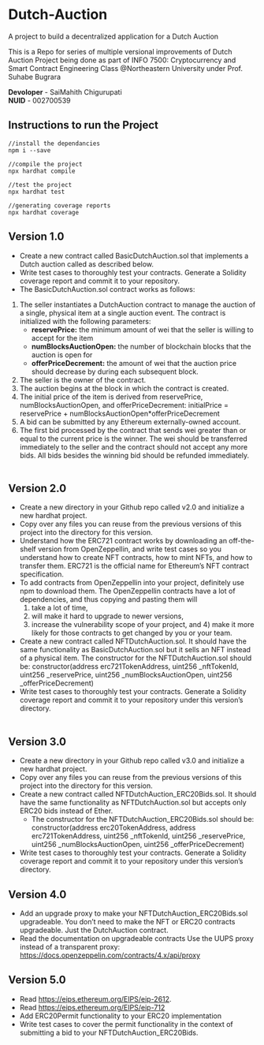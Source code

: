 # Dutch-Auction

A project to build a decentralized application for a Dutch Auction

This is a Repo for series of multiple versional improvements of Dutch Auction Project being done as part of INFO 7500: Cryptocurrency and Smart Contract Engineering Class @Northeastern University under Prof. Suhabe Bugrara

<Strong>Devoloper</Strong> - SaiMahith Chigurupati <br>
<Strong>NUID</Strong> - 002700539

## Instructions to run the Project

````
//install the dependancies
npm i --save

//compile the project
npx hardhat compile

//test the project
npx hardhat test

//generating coverage reports
npx hardhat coverage

````

## Version 1.0

- Create a new contract called BasicDutchAuction.sol that implements a Dutch auction called as described below.
- Write test cases to thoroughly test your contracts. Generate a Solidity coverage report and commit it to your repository.
- The BasicDutchAuction.sol contract works as follows:

1. The seller instantiates a DutchAuction contract to manage the auction of a single, physical item at a single auction event. The contract is initialized with the following parameters:
     - <Strong>reservePrice:</Strong> the minimum amount of wei that the seller is willing to accept for the item
     - <Strong>numBlocksAuctionOpen:</Strong> the number of blockchain blocks that the auction is open for
     - <Strong>offerPriceDecrement:</Strong> the amount of wei that the auction price should decrease by during each subsequent block. 
2. The seller is the owner of the contract.
3. The auction begins at the block in which the contract is created.
4. The initial price of the item is derived from reservePrice, numBlocksAuctionOpen, and  offerPriceDecrement: initialPrice = reservePrice + numBlocksAuctionOpen*offerPriceDecrement
5. A bid can be submitted by any Ethereum externally-owned account.
6. The first bid processed by the contract that sends wei greater than or equal to the current price is the  winner. The wei should be transferred immediately to the seller and the contract should not accept  any more bids. All bids besides the winning bid should be refunded immediately.
<br> <br>

## Version 2.0

- Create a new directory in your Github repo called v2.0 and initialize a new hardhat project.
- Copy over any files you can reuse from the previous versions of this project into the directory for this version.
- Understand how the ERC721 contract works by downloading an off-the-shelf version from OpenZeppellin, and write test cases so you understand how to create NFT contracts, how to mint NFTs, and how to transfer them. ERC721 is the official name for Ethereum’s NFT contract specification.
- To add contracts from OpenZeppellin into your project, definitely use npm to download them. The OpenZeppellin contracts have a lot of dependencies, and thus copying and pasting them will 
     1. take a lot of time, 
     2. will make it hard to upgrade to newer versions, 
     3. increase the vulnerability scope of your project, and 4) make it more likely for those contracts to get changed by you or your team.
- Create a new contract called NFTDutchAuction.sol. It should have the same functionality as BasicDutchAuction.sol but it sells an NFT instead of a physical item. The constructor for the NFTDutchAuction.sol should be: constructor(address erc721TokenAddress, uint256 _nftTokenId, uint256 _reservePrice, uint256 _numBlocksAuctionOpen, uint256 _offerPriceDecrement)
- Write test cases to thoroughly test your contracts. Generate a Solidity coverage report and commit it to your repository under this version’s directory.
<br> <br>

## Version 3.0

- Create a new directory in your Github repo called v3.0 and initialize a new hardhat project.
- Copy over any files you can reuse from the previous versions of this project into the directory for this version.
- Create a new contract called NFTDutchAuction_ERC20Bids.sol. It should have the same functionality as NFTDutchAuction.sol but accepts only ERC20 bids instead of Ether. 
  - The constructor for the NFTDutchAuction_ERC20Bids.sol should be: constructor(address erc20TokenAddress, address erc721TokenAddress, uint256 _nftTokenId, uint256 _reservePrice, uint256 _numBlocksAuctionOpen, uint256 _offerPriceDecrement)
- Write test cases to thoroughly test your contracts. Generate a Solidity coverage report and commit it to your repository under this version’s directory.

## Version 4.0

- Add an upgrade proxy to make your NFTDutchAuction_ERC20Bids.sol upgradeable. You don’t need to make the NFT or ERC20 contracts upgradeable. Just the DutchAuction contract.
- Read the documentation on upgradeable contracts Use the UUPS proxy instead of a transparent proxy: https://docs.openzeppelin.com/contracts/4.x/api/proxy


## Version 5.0

- Read https://eips.ethereum.org/EIPS/eip-2612.
- Read https://eips.ethereum.org/EIPS/eip-712
- Add ERC20Permit functionality to your ERC20 implementation
- Write test cases to cover the permit functionality in the context of submitting a bid to your NFTDutchAuction_ERC20Bids.
